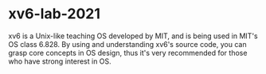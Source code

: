 # xv6-lab-2021
xv6 is a Unix-like teaching OS developed by MIT, and is being used in MIT's OS class 6.828. By using and understanding xv6's source code, you can grasp core concepts in OS design, thus it's very recommended for those who have strong interest in OS.
